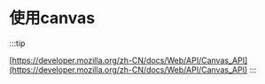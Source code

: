 # 使用canvas

:::tip

[https://developer.mozilla.org/zh-CN/docs/Web/API/Canvas_API](https://developer.mozilla.org/zh-CN/docs/Web/API/Canvas_API)
:::
